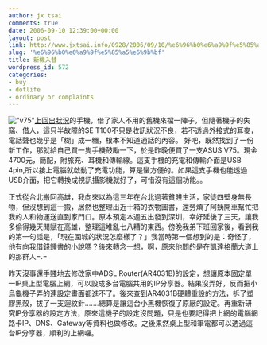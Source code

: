 ```yaml
---
author: jx tsai
comments: true
date: 2006-09-10 12:39:00+00:00
layout: post
link: http://www.jxtsai.info/0928/2006/09/10/%e6%96%b0%e6%a9%9f%e5%85%a5%e6%9b%bf/
slug: '%e6%96%b0%e6%a9%9f%e5%85%a5%e6%9b%bf'
title: 新機入替
wordpress_id: 572
categories:
- buy
- dotlife
- ordinary or complaints
---
```


!["v75"]()[上回出狀況](http://www.formosa319.org/a5288/?p=107)的手機，借了家人不用的舊機來檔一陣子，但隨著機子的失竊、借人，這只半故障的SE T100不只是收訊狀況不良，若不透過外接式的耳麥，電話聲也幾乎是「糊」成一糰，根本不知道通話的內容。 好吧，既然找到了一份新工作，那就給自己買一隻手機鼓勵一下，於是昨晚便買了一支ASUS V75。現金4700元，簡配，附旅充、耳機和傳輸線。這支手機的充電和傳輸介面是USB 4pin,所以接上電腦就啟動了充電功能，算是蠻方便的。如果這支手機也能透過USB介面，把它轉換成視訊攝影機就好了，可惜沒有這個功能。。  
  
正式從台北搬回高雄，我向來以為這三年在台北過著貧賤生活，家徒四壁身無長物，但沒想到這一搬，居然也整理出近十箱的衣物圖書，還勞煩了阿姨開車幫忙把我的人和物運送直到家門口。原本預定本週五出發到深圳，幸好延後了三天，讓我多偷得幾天閒賦在高雄，整理這堆亂七八糟的東西。傍晚我弟下班回家後，看到我的第一句話是，「現在圍城的狀況怎麼樣了？」我當時第一個想到的是：奇怪了，他有向我借錢鍾書的小說嗎？後來轉念一想，啊，原來他問的是在凱達格蘭大道上的那群人=.=  
  
昨天沒事還手賤地去修改家中ADSL Router(AR4031B)的設定，想讓原本固定單一IP桌上型電腦上網，可以設成多台電腦共用的IP分享器。結果沒弄好，反而把小烏龜機子弄的連設定畫面都進不了。後來查到AR4031B硬體重設的方法，拆了塑膠黑殼，拔了一支迴紋針.......總算是讓這台小黑機恢復了原廠的設定。再重新研究IP分享器的設定方法，原來這機子的設定沒問題，只是也要記得把上網的電腦網路卡IP、DNS、Gateway等資料也做修改。之後果然桌上型和筆電都可以透過這台IP分享器，順利的上網囉。
